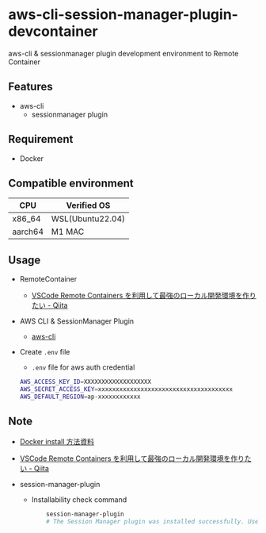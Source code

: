 # aws-cli-session-manager-plugin-devcontainer

aws-cli & sessionmanager plugin development environment to Remote Container

## Features

- aws-cli
    - sessionmanager plugin

## Requirement

- Docker

## Compatible environment

| CPU |  Verified OS  |
| --- | ------------- |
| x86_64 |  WSL(Ubuntu22.04) |
| aarch64 |  M1 MAC |


## Usage

- RemoteContainer
  - [VSCode Remote Containers を利用して最強のローカル開発環境を作りたい - Qiita](https://qiita.com/sabure500/items/a117b8a1733193be455f#visual-studio-code)
- AWS CLI & SessionManager Plugin
  - [aws-cli](./Docment/aws-cli.md)
- Create `.env` file
    - `.env` file for aws auth credential

    ```bash
    AWS_ACCESS_KEY_ID=XXXXXXXXXXXXXXXXXXX
    AWS_SECRET_ACCESS_KEY=xxxxxxxxxxxxxxxxxxxxxxxxxxxxxxxxxxxxxx
    AWS_DEFAULT_REGION=ap-xxxxxxxxxxxx
    ```

## Note

- [Docker install 方法資料](https://drive.google.com/drive/u/0/folders/1MfIzfxNIKu433be3enFlCZ8LDADHbtEY)
- [VSCode Remote Containers を利用して最強のローカル開発環境を作りたい - Qiita](https://qiita.com/sabure500/items/a117b8a1733193be455f#googlecloudsdk)

- session-manager-plugin
    - Installability check command

        ```bash
            session-manager-plugin
            # The Session Manager plugin was installed successfully. Use the AWS CLI to start a session.
        ```
